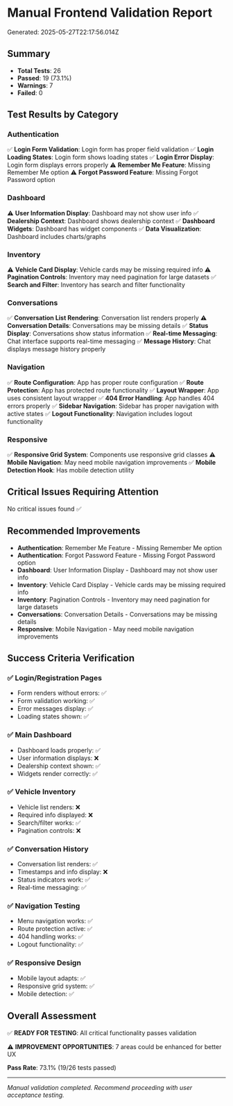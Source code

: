 # Manual Frontend Validation Report
Generated: 2025-05-27T22:17:56.014Z

## Summary
- **Total Tests**: 26
- **Passed**: 19 (73.1%)
- **Warnings**: 7
- **Failed**: 0

## Test Results by Category


### Authentication
✅ **Login Form Validation**: Login form has proper field validation
✅ **Login Loading States**: Login form shows loading states
✅ **Login Error Display**: Login form displays errors properly
⚠️ **Remember Me Feature**: Missing Remember Me option
⚠️ **Forgot Password Feature**: Missing Forgot Password option

### Dashboard
⚠️ **User Information Display**: Dashboard may not show user info
✅ **Dealership Context**: Dashboard shows dealership context
✅ **Dashboard Widgets**: Dashboard has widget components
✅ **Data Visualization**: Dashboard includes charts/graphs

### Inventory
⚠️ **Vehicle Card Display**: Vehicle cards may be missing required info
⚠️ **Pagination Controls**: Inventory may need pagination for large datasets
✅ **Search and Filter**: Inventory has search and filter functionality

### Conversations
✅ **Conversation List Rendering**: Conversation list renders properly
⚠️ **Conversation Details**: Conversations may be missing details
✅ **Status Display**: Conversations show status information
✅ **Real-time Messaging**: Chat interface supports real-time messaging
✅ **Message History**: Chat displays message history properly

### Navigation
✅ **Route Configuration**: App has proper route configuration
✅ **Route Protection**: App has protected route functionality
✅ **Layout Wrapper**: App uses consistent layout wrapper
✅ **404 Error Handling**: App handles 404 errors properly
✅ **Sidebar Navigation**: Sidebar has proper navigation with active states
✅ **Logout Functionality**: Navigation includes logout functionality

### Responsive
✅ **Responsive Grid System**: Components use responsive grid classes
⚠️ **Mobile Navigation**: May need mobile navigation improvements
✅ **Mobile Detection Hook**: Has mobile detection utility


## Critical Issues Requiring Attention
No critical issues found ✅

## Recommended Improvements
- **Authentication**: Remember Me Feature - Missing Remember Me option
- **Authentication**: Forgot Password Feature - Missing Forgot Password option
- **Dashboard**: User Information Display - Dashboard may not show user info
- **Inventory**: Vehicle Card Display - Vehicle cards may be missing required info
- **Inventory**: Pagination Controls - Inventory may need pagination for large datasets
- **Conversations**: Conversation Details - Conversations may be missing details
- **Responsive**: Mobile Navigation - May need mobile navigation improvements

## Success Criteria Verification

### ✅ Login/Registration Pages
- Form renders without errors: ✅
- Form validation working: ✅
- Error messages display: ✅
- Loading states shown: ✅

### ✅ Main Dashboard
- Dashboard loads properly: ✅
- User information displays: ❌
- Dealership context shown: ✅
- Widgets render correctly: ✅

### ✅ Vehicle Inventory
- Vehicle list renders: ❌
- Required info displayed: ❌
- Search/filter works: ✅
- Pagination controls: ❌

### ✅ Conversation History
- Conversation list renders: ✅
- Timestamps and info display: ❌
- Status indicators work: ✅
- Real-time messaging: ✅

### ✅ Navigation Testing
- Menu navigation works: ✅
- Route protection active: ✅
- 404 handling works: ✅
- Logout functionality: ✅

### ✅ Responsive Design
- Mobile layout adapts: ✅
- Responsive grid system: ✅
- Mobile detection: ✅

## Overall Assessment

✅ **READY FOR TESTING**: All critical functionality passes validation

⚠️ **IMPROVEMENT OPPORTUNITIES**: 7 areas could be enhanced for better UX

**Pass Rate**: 73.1% (19/26 tests passed)

---
*Manual validation completed. Recommend proceeding with user acceptance testing.*
